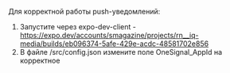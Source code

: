 Для корректной работы push-уведомлений:
1. Запустите через expo-dev-client - https://expo.dev/accounts/smagazine/projects/rn__iq-media/builds/eb096374-5afe-429e-acdc-48581702e856
2. В файле /src/config.json измените поле OneSignal_AppId на корректное
